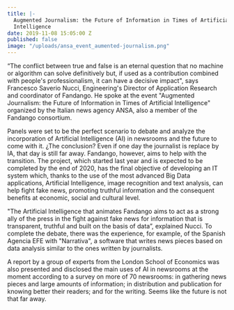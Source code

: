 ```yaml
---
title: |-
  Augmented Journalism: the Future of Information in Times of Artificial
  Intelligence
date: 2019-11-08 15:05:00 Z
published: false
image: "/uploads/ansa_event_aumented-journalism.png"
---
```


“The conflict between true and false is an eternal question that no machine or algorithm can solve definitively but, if used as a contribution combined with people's professionalism, it can have a decisive impact", says Francesco Saverio Nucci, Engineering's Director of Application Research and coordinator of Fandango. He spoke at  the event "Augmented Journalism: the Future of Information in Times of Artificial Intelligence" organized by the Italian news agency ANSA, also a member of the Fandango consortium.

Panels were set to be the perfect scenario to debate and analyze the incorporation of Artificial Intelligence (AI) in newsrooms and the future to come with it. ¿The conclusion? Even if one day the journalist is replace by IA, that day is still far away. Fandango, however, aims to help with the transition. The project, which started last year and is expected to be completed by the end of 2020, has the final objective of developing an IT system which, thanks to the use of the most advanced Big Data applications, Artificial Intelligence, image recognition and text analysis, can help fight fake news, promoting truthful information and the consequent benefits at economic, social and cultural level.

"The Artificial Intelligence that animates Fandango aims to act as a strong ally of the press in the fight against fake news for information that is transparent, truthful and built on the basis of data”, explained Nucci. To complete the debate, there was the experience, for example, of the Spanish Agencia EFE with "Narrativa", a software that writes news pieces based on data analysis similar to the ones written by journalists. 

A report by a group of experts from the London School of Economics was also presented and disclosed the 
main uses of AI in newsrooms at the moment according to a survey on more of 70 newsrooms: in gathering news pieces and large amounts of information; in distribution and publication for knowing better their readers; and for the writing. Seems like the future is not that far away.

